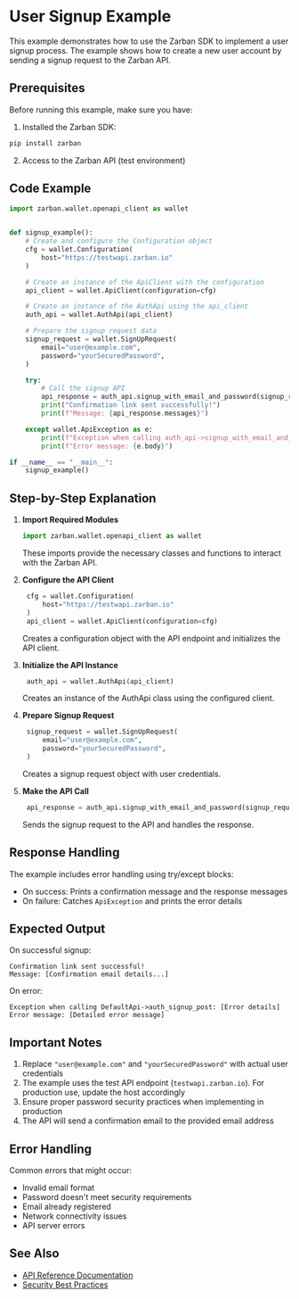 # User Signup Example

This example demonstrates how to use the Zarban SDK to implement a user signup process. The example shows how to create a new user account by sending a signup request to the Zarban API.

## Prerequisites

Before running this example, make sure you have:

1. Installed the Zarban SDK:

```bash
pip install zarban
```

2. Access to the Zarban API (test environment)

## Code Example

```python
import zarban.wallet.openapi_client as wallet


def signup_example():
    # Create and configure the Configuration object
    cfg = wallet.Configuration(
        host="https://testwapi.zarban.io"
    )

    # Create an instance of the ApiClient with the configuration
    api_client = wallet.ApiClient(configuration=cfg)

    # Create an instance of the AuthApi using the api_client
    auth_api = wallet.AuthApi(api_client)

    # Prepare the signup request data
    signup_request = wallet.SignUpRequest(
        email="user@example.com",
        password="yourSecuredPassword",
    )

    try:
        # Call the signup API
        api_response = auth_api.signup_with_email_and_password(signup_request)
        print("Confirmation link sent successfully!")
        print(f"Message: {api_response.messages}")

    except wallet.ApiException as e:
        print(f"Exception when calling auth_api->signup_with_email_and_password: {e}")
        print(f"Error message: {e.body}")

if __name__ == "__main__":
    signup_example()
```

## Step-by-Step Explanation

1. **Import Required Modules**

   ```python
   import zarban.wallet.openapi_client as wallet
   ```

   These imports provide the necessary classes and functions to interact with the Zarban API.

2. **Configure the API Client**

   ```python
    cfg = wallet.Configuration(
        host="https://testwapi.zarban.io"
    )
    api_client = wallet.ApiClient(configuration=cfg)
   ```

   Creates a configuration object with the API endpoint and initializes the API client.

3. **Initialize the API Instance**

   ```python
    auth_api = wallet.AuthApi(api_client)
   ```

   Creates an instance of the AuthApi class using the configured client.

4. **Prepare Signup Request**

   ```python
    signup_request = wallet.SignUpRequest(
        email="user@example.com",
        password="yourSecuredPassword",
    )
   ```

   Creates a signup request object with user credentials.

5. **Make the API Call**
   ```python
    api_response = auth_api.signup_with_email_and_password(signup_request)
   ```
   Sends the signup request to the API and handles the response.

## Response Handling

The example includes error handling using try/except blocks:

- On success: Prints a confirmation message and the response messages
- On failure: Catches `ApiException` and prints the error details

## Expected Output

On successful signup:

```
Confirmation link sent successful!
Message: [Confirmation email details...]
```

On error:

```
Exception when calling DefaultApi->auth_signup_post: [Error details]
Error message: [Detailed error message]
```

## Important Notes

1. Replace `"user@example.com"` and `"yourSecuredPassword"` with actual user credentials
2. The example uses the test API endpoint (`testwapi.zarban.io`). For production use, update the host accordingly
3. Ensure proper password security practices when implementing in production
4. The API will send a confirmation email to the provided email address

## Error Handling

Common errors that might occur:

- Invalid email format
- Password doesn't meet security requirements
- Email already registered
- Network connectivity issues
- API server errors

## See Also

- [API Reference Documentation](../wallet)
- [Security Best Practices](security-best-practices.md)
